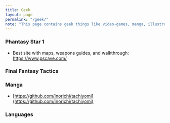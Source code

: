 ```yaml
---
title: Geek
layout: page
permalink: "/geek/"
note: "This page contains geek things like video-games, manga, illustrations, languages, math, etc."
---
```


### Phantasy Star 1

- Best site with maps, weapons guides, and walkthrough: https://www.pscave.com/

### Final Fantasy Tactics

### Manga

- [https://github.com/inorichi/tachiyomi](https://github.com/inorichi/tachiyomi)

### Languages
